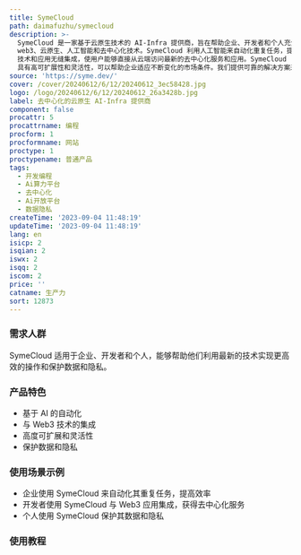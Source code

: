 ```yaml
---
title: SymeCloud
path: daimafuzhu/symecloud
description: >-
  SymeCloud 是一家基于云原生技术的 AI-Infra 提供商，旨在帮助企业、开发者和个人充分利用最新的
  web3、云原生、人工智能和去中心化技术。SymeCloud 利用人工智能来自动化重复任务，提高效率。它与 Web3
  技术和应用无缝集成，使用户能够直接从云端访问最新的去中心化服务和应用。SymeCloud
  具有高可扩展性和灵活性，可以帮助企业适应不断变化的市场条件。我们提供可靠的解决方案来保护您的数据和隐私。
source: 'https://syme.dev/'
cover: /cover/20240612/6/12/20240612_3ec58428.jpg
logo: /logo/20240612/6/12/20240612_26a3428b.jpg
label: 去中心化的云原生 AI-Infra 提供商
component: false
procattr: 5
procattrname: 编程
procform: 1
procformname: 网站
proctype: 1
proctypename: 普通产品
tags:
  - 开发编程
  - Ai算力平台
  - 去中心化
  - Ai开放平台
  - 数据隐私
createTime: '2023-09-04 11:48:19'
updateTime: '2023-09-04 11:48:19'
lang: en
isicp: 2
isqian: 2
iswx: 2
isqq: 2
iscom: 2
price: ''
catname: 生产力
sort: 12873
---
```




### 需求人群
SymeCloud 适用于企业、开发者和个人，能够帮助他们利用最新的技术实现更高效的操作和保护数据和隐私。

### 产品特色
- 基于 AI 的自动化
- 与 Web3 技术的集成
- 高度可扩展和灵活性
- 保护数据和隐私

### 使用场景示例
- 企业使用 SymeCloud 来自动化其重复任务，提高效率
- 开发者使用 SymeCloud 与 Web3 应用集成，获得去中心化服务
- 个人使用 SymeCloud 保护其数据和隐私

### 使用教程


  
